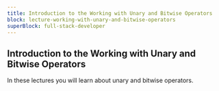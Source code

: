 ```yaml
---
title: Introduction to the Working with Unary and Bitwise Operators
block: lecture-working-with-unary-and-bitwise-operators
superBlock: full-stack-developer
---
```


## Introduction to the Working with Unary and Bitwise Operators

In these lectures you will learn about unary and bitwise operators.
